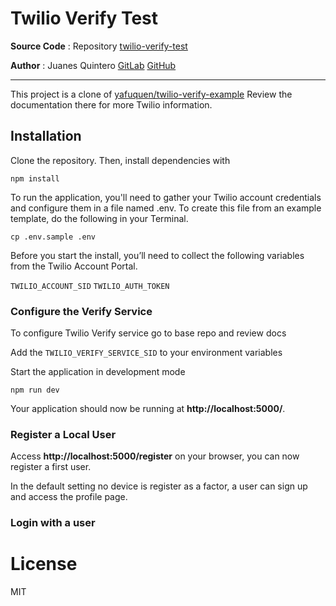 # Twilio Verify Test


**Source Code** : Repository [twilio-verify-test](https://github.com/juanesquintero/twilio-verify-test)

**Author** : Juanes Quintero [GitLab](https://gitlab.com/juanesquintero) [GitHub](https://github.com/juanesquintero)

<hr>

This project is a clone of [yafuquen/twilio-verify-example](https://github.com/yafuquen/twilio-verify-example)
Review the documentation there for more Twilio information.


## Installation

Clone the repository. Then, install dependencies with

`npm install`

To run the application, you'll need to gather your Twilio account credentials and configure them in a file named .env. To create this file from an example template, do the following in your Terminal.

`cp .env.sample .env`

Before you start the install, you’ll need to collect the following variables from the Twilio Account Portal.

`TWILIO_ACCOUNT_SID`
`TWILIO_AUTH_TOKEN`

### Configure the Verify Service

To configure Twilio Verify service go to base repo and review docs

Add the `TWILIO_VERIFY_SERVICE_SID` to your environment variables

Start the application in development mode

`npm run dev`


Your application should now be running at **http://localhost:5000/**.

### Register a Local User

Access **http://localhost:5000/register** on your browser, you can now register a first user.

In the default setting no device is register as a factor, a user can sign up and access the profile page.

### Login with a user


# License

MIT
